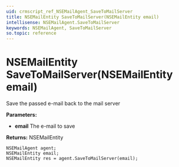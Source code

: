```yaml
---
uid: crmscript_ref_NSEMailAgent_SaveToMailServer
title: NSEMailEntity SaveToMailServer(NSEMailEntity email)
intellisense: NSEMailAgent.SaveToMailServer
keywords: NSEMailAgent, SaveToMailServer
so.topic: reference
---
```


# NSEMailEntity SaveToMailServer(NSEMailEntity email)

Save the passed e-mail back to the mail server

**Parameters:**
 - **email** The e-mail to save

**Returns:** NSEMailEntity

```crmscript
NSEMailAgent agent;
NSEMailEntity email;
NSEMailEntity res = agent.SaveToMailServer(email);
```

